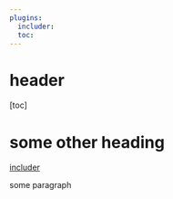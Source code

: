 ```yaml
---
plugins:
  includer:
  toc:
---
```


# header

[toc]

# some other heading

[includer](./includer.md)

some paragraph